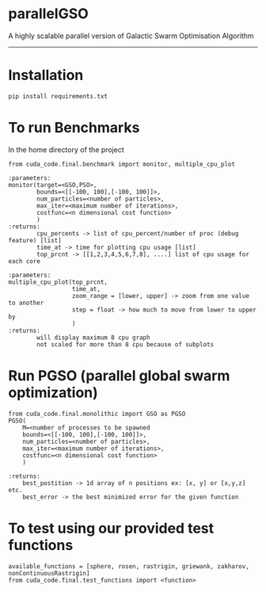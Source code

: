 # parallelGSO
A highly scalable parallel version of Galactic Swarm Optimisation Algorithm

-------

# Installation

```
pip install requirements.txt
```

# To run Benchmarks

In the home directory of the project
```
from cuda_code.final.benchmark import monitor, multiple_cpu_plot

:parameters:
monitor(target=<GSO,PSO>, 
        bounds=<[[-100, 100],[-100, 100]]>, 
        num_particles=<number of particles>,
        max_iter=<maximum number of iterations>,
        costfunc=<n dimensional cost function>
        )
:returns:
        cpu_percents -> list of cpu_percent/number of proc (debug feature) [list]
        time_at -> time for plotting cpu usage [list]
        top_prcnt -> [[1,2,3,4,5,6,7,8], ....] list of cpu usage for each core

:parameters:
multiple_cpu_plot(top_prcnt,
                  time_at,
                  zoom_range = [lower, upper] -> zoom from one value to another
                  step = float -> how much to move from lower to upper by
                  )
:returns:
        will display maximum 8 cpu graph
        not scaled for more than 8 cpu because of subplots
```

# Run PGSO (parallel global swarm optimization)

```
from cuda_code.final.monolithic import GSO as PGSO
PGSO(
    M=<number of processes to be spawned
    bounds=<[[-100, 100],[-100, 100]]>, 
    num_particles=<number of particles>,
    max_iter=<maximum number of iterations>,
    costfunc=<n dimensional cost function>
    )

:returns:
    best_postition -> 1d array of n positions ex: [x, y] or [x,y,z] etc.
    best_error -> the best minimized error for the given function
```

# To test using our provided test functions

```
available_functions = [sphere, rosen, rastrigin, griewank, zakharov, nonContinuousRastrigin]
from cuda_code.final.test_functions import <function>
